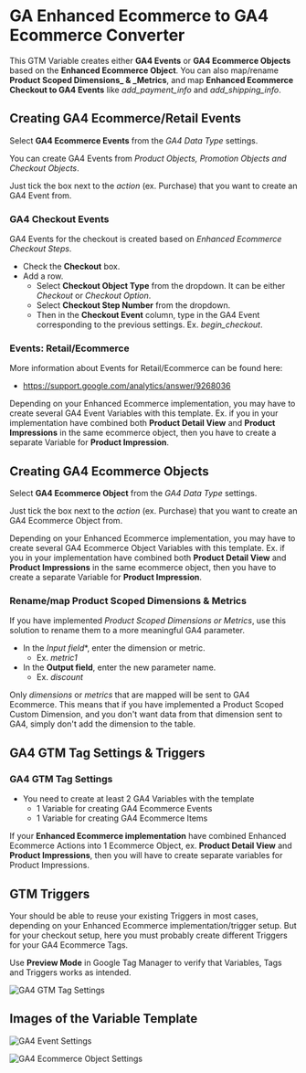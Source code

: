 # GA Enhanced Ecommerce to GA4 Ecommerce Converter
This GTM Variable creates either **GA4 Events** or **GA4 Ecommerce Objects** based on the **Enhanced Ecommerce Object**. You can also map/rename **Product Scoped Dimensions_ & _Metrics**, and map **Enhanced Ecommerce Checkout to GA4 Events** like _add_payment_info_ and _add_shipping_info_.

## Creating GA4 Ecommerce/Retail Events
Select **GA4 Ecommerce Events** from the _GA4 Data Type_ settings.

You can create GA4 Events from _Product Objects, Promotion Objects and Checkout Objects_.

Just tick the box next to the _action_ (ex. Purchase) that you want to create an GA4 Event from.

### GA4 Checkout Events
GA4 Events for the checkout is created based on _Enhanced Ecommerce Checkout Steps_.
- Check the **Checkout** box.
- Add a row.
  - Select **Checkout Object Type** from the dropdown. It can be either _Checkout_ or _Checkout Option_.
  - Select **Checkout Step Number** from the dropdown.
  - Then in the **Checkout Event** column, type in the GA4 Event corresponding to the previous settings. Ex. _begin_checkout_.

### Events: Retail/Ecommerce
More information about Events for Retail/Ecommerce can be found here:
- https://support.google.com/analytics/answer/9268036

Depending on your Enhanced Ecommerce implementation, you may have to create several GA4 Event Variables with this template. Ex. if you in your implementation have combined both **Product Detail View** and **Product Impressions** in the same ecommerce object, then you have to create a separate Variable for **Product Impression**.

## Creating GA4 Ecommerce Objects
Select **GA4 Ecommerce Object** from the _GA4 Data Type_ settings.

Just tick the box next to the _action_ (ex. Purchase) that you want to create an GA4 Ecommerce Object from.

Depending on your Enhanced Ecommerce implementation, you may have to create several GA4 Ecommerce Object Variables with this template. Ex. if you in your implementation have combined both **Product Detail View** and **Product Impressions** in the same ecommerce object, then you have to create a separate Variable for **Product Impression**.

### Rename/map Product Scoped Dimensions & Metrics
If you have implemented _Product Scoped Dimensions or Metrics_, use this solution to rename them to a more meaningful GA4 parameter.

- In the **Input* field**, enter the dimension or metric. 
  - Ex. _metric1_
- In the **Output field**, enter the new parameter name.
  - Ex. _discount_

Only _dimensions_ or _metrics_ that are mapped will be sent to GA4 Ecommerce. This means that if you have implemented a Product Scoped Custom Dimension, and you don't want data from that dimension sent to GA4, simply don't add the dimension to the table.

## GA4 GTM Tag Settings & Triggers
### GA4 GTM Tag Settings
- You need to create at least 2 GA4 Variables with the template
  - 1 Variable for creating GA4 Ecommerce Events
  - 1 Variable for creating GA4 Ecommerce Items

If your **Enhanced Ecommerce implementation** have combined Enhanced Ecommerce Actions into 1 Ecommerce Object, ex. **Product Detail View** and **Product Impressions**, then you will have to create separate variables for Product Impressions.

## GTM Triggers
Your should be able to reuse your existing Triggers in most cases, depending on your Enhanced Ecommerce implementation/trigger setup. But for your checkout setup, here you must probably create different Triggers for your GA4 Ecommerce Tags.

Use **Preview Mode** in Google Tag Manager to verify that Variables, Tags and Triggers works as intended.

![GA4 GTM Tag Settings](https://github.com/gtm-templates-knowit-experience/ga-eec-to-ga4-ecom-converter/blob/main/images/ga4-gtm-tag-setting.jpg)

## Images of the Variable Template
![GA4 Event Settings](https://github.com/gtm-templates-knowit-experience/ga-eec-to-ga4-ecom-converter/blob/main/images/ga-eec-to-ga4-ecom-ecommerce-event-setting.jpg)

![GA4 Ecommerce Object Settings](https://github.com/gtm-templates-knowit-experience/ga-eec-to-ga4-ecom-converter/blob/main/images/ga-eec-to-ga4-ecom-ecommerce-object-setting.jpg)
